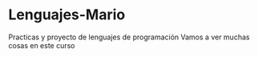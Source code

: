 # Lenguajes-Mario
Practicas y proyecto de lenguajes de programación 
Vamos a ver muchas cosas en este curso 
